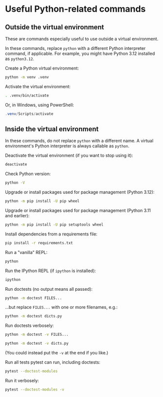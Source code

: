 # Useful Python-related commands

## Outside the virtual environment

These are commands especially useful to use outside a virtual environment.

In these commands, replace `python` with a different Python interpreter
command, if applicable. For example, you might have Python 3.12 installed as
`python3.12`.

Create a Python virtual environment:

```sh
python -m venv .venv
```

Activate the virtual environment:

```sh
. .venv/bin/activate
```

Or, in Windows, using PowerShell:

```powershell
.venv/Scripts/activate
```

## Inside the virtual environment

In these commands, do not replace `python` with a different name. A virtual
environment's Python interpreter is always callable as `python`.

Deactivate the virtual environment (if you want to stop using it):

```sh
deactivate
```

Check Python version:

```sh
python -V
```

Upgrade or install packages used for package management (Python 3.12):

```sh
python -m pip install -U pip wheel
```

Upgrade or install packages used for package management (Python 3.11 and
earlier):

```sh
python -m pip install -U pip setuptools wheel
```

Install dependencies from a requirements file:

```sh
pip install -r requirements.txt
```

Run a "vanilla" REPL:

```sh
python
```

Run the IPython REPL (if `ipython` is installed):

```sh
ipython
```

Run doctests (no output means all passed):

```sh
python -m doctest FILES...
```

...but replace `FILES...` with one or more filenames, e.g.:

```sh
python -m doctest dicts.py
```

Run doctests verbosely:

```sh
python -m doctest -v FILES...
```

```sh
python -m doctest -v dicts.py
```

(You could instead put the `-v` at the end if you like.)

Run all tests pytest can run, including doctests:

```sh
pytest --doctest-modules
```

Run it verbosely:

```sh
pytest --doctest-modules -v
```
